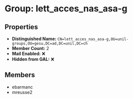 # Group: lett_acces_nas_asa-g

## Properties

- **Distinguished Name:** `CN=lett_acces_nas_asa-g,OU=unil-groups,OU=gesu,DC=ad,DC=unil,DC=ch`
- **Member Count:** 2
- **Mail Enabled:** ❌
- **Hidden from GAL:** ❌

## Members

- ebarmanc
- mreusse2
